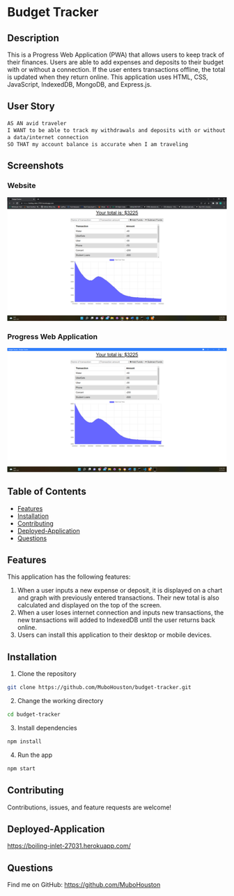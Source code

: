 # Budget Tracker

## Description
This is a Progress Web Application (PWA) that allows users to keep track of their finances. Users are able to add expenses and deposits to their budget with or without a connection. If the user enters transactions offline, the total is updated when they return online. This application uses HTML, CSS, JavaScript, IndexedDB, MongoDB, and Express.js.

## User Story 
```
AS AN avid traveler
I WANT to be able to track my withdrawals and deposits with or without a data/internet connection
SO THAT my account balance is accurate when I am traveling 
```

## Screenshots

### Website
![Website](public/src/img/budget-website.png)

### Progress Web Application
![App](public/src/img/budget-app.png)

## Table of Contents
* [Features](#features)
* [Installation](#installation)
* [Contributing](#contributing)
* [Deployed-Application](#deployed-application)
* [Questions](#questions)

## Features
This application has the following features:
1. When a user inputs a new expense or deposit, it is displayed on a chart and graph with previously entered transactions. Their new total is also calculated and displayed on the top of the screen.
2. When a user loses internet connection and inputs new transactions, the new transactions will added to IndexedDB until the user returns back online. 
3. Users can install this application to their desktop or mobile devices. 

## Installation
1. Clone the repository

```bash
git clone https://github.com/MuboHouston/budget-tracker.git
```

2. Change the working directory

```bash
cd budget-tracker
```

3. Install dependencies

```bash
npm install
```

4. Run the app

``` bash 
npm start
```

## Contributing 
Contributions, issues, and feature requests are welcome!

## Deployed-Application
https://boiling-inlet-27031.herokuapp.com/

## Questions
Find me on GitHub: https://github.com/MuboHouston
